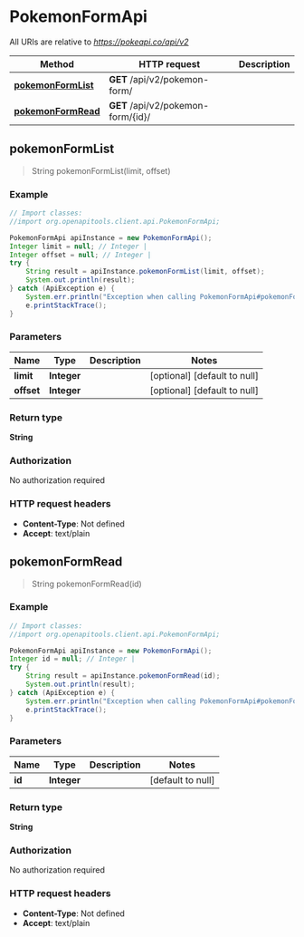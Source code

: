 # PokemonFormApi

All URIs are relative to *https://pokeapi.co/api/v2*

Method | HTTP request | Description
------------- | ------------- | -------------
[**pokemonFormList**](PokemonFormApi.md#pokemonFormList) | **GET** /api/v2/pokemon-form/ | 
[**pokemonFormRead**](PokemonFormApi.md#pokemonFormRead) | **GET** /api/v2/pokemon-form/{id}/ | 



## pokemonFormList

> String pokemonFormList(limit, offset)



### Example

```java
// Import classes:
//import org.openapitools.client.api.PokemonFormApi;

PokemonFormApi apiInstance = new PokemonFormApi();
Integer limit = null; // Integer | 
Integer offset = null; // Integer | 
try {
    String result = apiInstance.pokemonFormList(limit, offset);
    System.out.println(result);
} catch (ApiException e) {
    System.err.println("Exception when calling PokemonFormApi#pokemonFormList");
    e.printStackTrace();
}
```

### Parameters


Name | Type | Description  | Notes
------------- | ------------- | ------------- | -------------
 **limit** | **Integer**|  | [optional] [default to null]
 **offset** | **Integer**|  | [optional] [default to null]

### Return type

**String**

### Authorization

No authorization required

### HTTP request headers

- **Content-Type**: Not defined
- **Accept**: text/plain


## pokemonFormRead

> String pokemonFormRead(id)



### Example

```java
// Import classes:
//import org.openapitools.client.api.PokemonFormApi;

PokemonFormApi apiInstance = new PokemonFormApi();
Integer id = null; // Integer | 
try {
    String result = apiInstance.pokemonFormRead(id);
    System.out.println(result);
} catch (ApiException e) {
    System.err.println("Exception when calling PokemonFormApi#pokemonFormRead");
    e.printStackTrace();
}
```

### Parameters


Name | Type | Description  | Notes
------------- | ------------- | ------------- | -------------
 **id** | **Integer**|  | [default to null]

### Return type

**String**

### Authorization

No authorization required

### HTTP request headers

- **Content-Type**: Not defined
- **Accept**: text/plain

